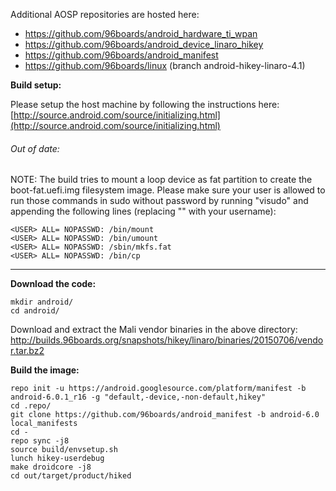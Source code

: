 Additional AOSP repositories are hosted here:
- https://github.com/96boards/android_hardware_ti_wpan
- https://github.com/96boards/android_device_linaro_hikey
- https://github.com/96boards/android_manifest
- https://github.com/96boards/linux (branch android-hikey-linaro-4.1)

**Build setup:**

Please setup the host machine by following the instructions here: [http://source.android.com/source/initializing.html](http://source.android.com/source/initializing.html)

###### Out of date:
NOTE: The build tries to mount a loop device as fat partition to create the boot-fat.uefi.img filesystem image. Please make sure your user is allowed to run those commands in sudo without password by running "visudo" and appending the following lines (replacing "<USER>" with your username):

```shell
<USER> ALL= NOPASSWD: /bin/mount
<USER> ALL= NOPASSWD: /bin/umount
<USER> ALL= NOPASSWD: /sbin/mkfs.fat
<USER> ALL= NOPASSWD: /bin/cp
```

***

**Download the code:**

```shell
mkdir android/
cd android/
```

Download and extract the Mali vendor binaries in the above directory: http://builds.96boards.org/snapshots/hikey/linaro/binaries/20150706/vendor.tar.bz2

**Build the image:**

```shell
repo init -u https://android.googlesource.com/platform/manifest -b android-6.0.1_r16 -g "default,-device,-non-default,hikey"
cd .repo/
git clone https://github.com/96boards/android_manifest -b android-6.0 local_manifests
cd -
repo sync -j8
source build/envsetup.sh
lunch hikey-userdebug
make droidcore -j8
cd out/target/product/hiked
```
